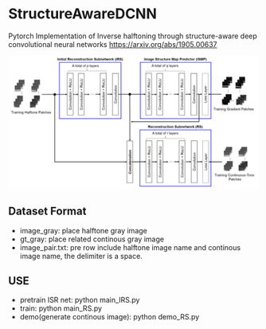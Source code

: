 # StructureAwareDCNN
Pytorch Implementation of Inverse halftoning through structure-aware deep convolutional neural networks https://arxiv.org/abs/1905.00637

![](log/img/net.jpg)

## Dataset Format

- image_gray: place halftone gray image
- gt_gray: place related continous gray image
- image_pair.txt: pre row include halftone image name and continous image name, the delimiter is a space.

## USE

- pretrain ISR net: python main_IRS.py
- train: python main_RS.py
- demo(generate continous image): python demo_RS.py
